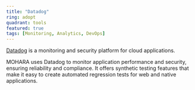 ```yaml
---
title: "Datadog"
ring: adopt
quadrant: tools
featured: true
tags: [Monitoring, Analytics, DevOps]
---
```


[Datadog](https://www.datadoghq.com/) is a monitoring and security platform for cloud applications.

MOHARA uses Datadog to monitor application performance and security, ensuring reliability and compliance. It offers synthetic testing features that make it easy to create automated regression tests for web and native applications.
